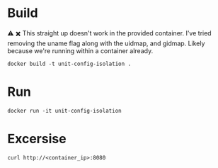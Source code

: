 # Build

:warning: :heavy_multiplication_x: This straight up doesn't work in the provided container. I've tried removing the uname flag along with the uidmap, and gidmap. Likely because we're running within a container already.

```
docker build -t unit-config-isolation .
```

# Run

```
docker run -it unit-config-isolation
```

# Excersise

```
curl http://<container_ip>:8080
```
